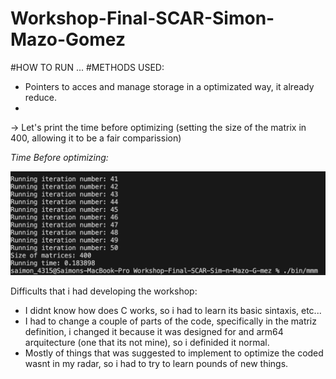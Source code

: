 # Workshop-Final-SCAR-Simon-Mazo-Gomez

#HOW TO RUN 
...
#METHODS USED:
- Pointers to acces and manage storage in a optimizated way, it already reduce.
- 

-> Let's print the time before optimizing (setting the size of the matrix in 400, allowing it to be a fair comparission)

*Time Before optimizing:*

![antes](images/antes.png)

Difficults that i had developing the workshop:

- I didnt know how does C works, so i had to learn its basic sintaxis, etc...
- I had to change a couple of parts of the code, specifically in the matriz definition, i changed it because it was designed for and arm64 arquitecture (one that its not mine), so i definided it normal.
- Mostly of things that was suggested to implement to optimize the coded wasnt in my radar, so i had to try to learn pounds of new things.
